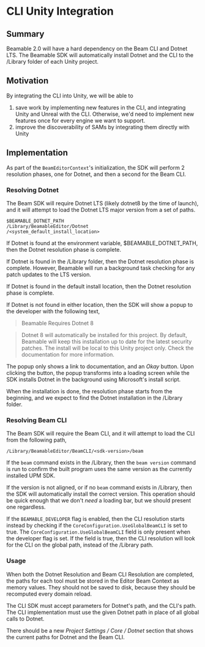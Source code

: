 # CLI Unity Integration

## Summary

Beamable 2.0 will have a hard dependency on the Beam CLI and Dotnet LTS. The Beamable SDK will automatically install Dotnet and the CLI to the /Library folder of each Unity project.

## Motivation

By integrating the CLI into Unity, we will be able to
1. save work by implementing new features in the CLI, and integrating Unity and Unreal with the CLI. Otherwise, we'd need to implement new features once for every engine we want to support.
2. improve the discoverability of SAMs by integrating them directly with Unity

## Implementation

As part of the `BeamEditorContext`'s initialization, the SDK will perform 2 resolution phases, one for Dotnet, and then a second for the Beam CLI. 

### Resolving Dotnet

The Beam SDK will require Dotnet LTS (likely dotnet8 by the time of launch), and it will attempt to load the Dotnet LTS major version from a set of paths.

```
$BEAMABLE_DOTNET_PATH
/Library/BeamableEditor/Dotnet
/<system_default_install_location>
```

If Dotnet is found at the environment variable, $BEAMABLE_DOTNET_PATH, then the Dotnet resolution phase is complete.

If Dotnet is found in the /Library folder, then the Dotnet resolution phase is complete. However, Beamable will run a background task checking for any patch updates to the LTS version. 

If Dotnet is found in the default install location, then the Dotnet resolution phase is complete.

If Dotnet is not found in either location, then the SDK will show a popup to the developer with the following text,

> Beamable Requires Dotnet 8 

> Dotnet 8 will automatically be installed for this project. By default, Beamable will keep this installation up to date for the latest security patches. The install will be local to this Unity project only. Check the documentation for more information. 

The popup only shows a link to documentation, and an _Okay_ button. Upon clicking the button, the popup transforms into a loading screen while the SDK installs Dotnet in the background using Microsoft's install script. 

When the installation is done, the resolution phase starts from the beginning, and we expect to find the Dotnet installation in the /Library folder. 

### Resolving Beam CLI

The Beam SDK will require the Beam CLI, and it will attempt to load the CLI from the following path,

```
/Library/BeamableEditor/BeamCLI/<sdk-version>/beam
```

If the `beam` command exists in the /Library, then the `beam version` command is run to confirm the built program uses the same version as the currently installed UPM SDK.

If the version is not aligned, or if no `beam` command exists in /Library, then the SDK will automatically install the correct version. This operation should be quick enough that we don't _need_ a loading bar, but we should present one regardless. 

If the `BEAMABLE_DEVELOPER` flag is enabled, then the CLI resolution starts instead by checking if the `CoreConfiguration.UseGlobalBeamCLI` is set to true. The `CoreConfiguration.UseGlobalBeamCLI` field is only present when the developer flag is set. If the field is true, then the CLI resolution will look for the CLI on the global path, instead of the /Library path.

### Usage

When both the Dotnet Resolution and Beam CLI Resolution are completed, the paths for each tool must be stored in the Editor Beam Context as memory values. They should not be saved to disk, because they should be recomputed every domain reload. 

The CLI SDK must accept parameters for Dotnet's path, and the CLI's path. 
The CLI implementation must use the given Dotnet path in place of all global calls to Dotnet. 

There should be a new _Project Settings / Core / Dotnet_ section that shows the current paths for Dotnet and the Beam CLI. 
